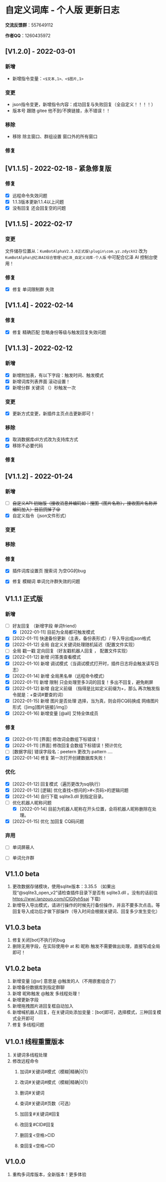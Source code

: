 # 自定义词库 - 个人版 更新日志

**交流反馈群**：557649112

**作者QQ**：1260435972

## [V1.2.0] - 2022-03-01

### 新增
 - 新增指令变量：`<$文本,1>、<$图片,1>`

### 变更

 - json指令变更，新增指令内容：成功回复与失败回复（全自定义！！！！）
 - 版本号 跟随 gitee 他不到/不换链接，永不错误！！
### 移除

 - 移除 除主窗口、群组设置 窗口外的所有窗口
### 修复

## [V1.1.5] - 2022-02-18 - 紧急修复版


### 修复

- [x] 远程命令失效问题
- [x] 1.1.3版本更新1.1.4以上问题
- [x] 没有回复 还会回复空的问题

## [V1.1.5] - 2022-02-17

### 变更

文件储存位置从：`KumBotAlphaV2.3.0正式版\plugin\com.yz.zdyckV2` 改为` KumBotAlpha\@亿泽AI综合管理\@亿泽_自定义词库-个人版` 中可配合亿泽 AI 控制台使用！

### 修复

- [x] 修复 单词限制群 失效

## [V1.1.4] - 2022-02-14

### 修复

- [x] 修复 精确匹配 忽略身份等级与触发回复失效问题

## [V1.1.3] - 2022-02-12

### 新增

- [x] 新增附加表，有以下字段：触发时间、触发模式
- [x] 新增词库列表界面 滚动设置！
- [x] 新增分群 关键词 （）秒触发一次

### 变更

- [x] 更新方式变更，新插件主页点击更新即可！

### 移除

- [x] 取消数据库dll方式改为支持库方式
- [x] 移除不必要代码

### 修复



## [V1.1.2] - 2022-01-24

### 新增

- [ ] ~~自定义API 初始版（接收消息并编码如：搜图（图片名称），接收图片名称并编码加入）目前鸽掉了:stuck_out_tongue_winking_eye:~~
- [x] 自定义指令（json文件形式）

### 变更

### 移除

### 修复

- [x] 插件词库设置页 搜索词 为空GG的bug
- [x] 修复 模糊词 单词允许群失效的问题



## V1.1.1 正式版

### 新增

- [ ] 好友回复 （新增字段 单词friend）
  - [x]  [2022-01-11] 目前为全局都可触发模式
- [x]  [2022-01-11] 快速备份更新（主表，备份表形式）/ 导入导出成json格式
- [x]  [2022-01-12] 全局 自定义关键词处理随机延迟（配置文件实现）
- [ ] 全局 戳一戳 定向回复（好友戳机器人回复 ， 配置文件实现）
- [x] [2022-01-12] 新增 问答类查看模式
- [x] [2022-01-10] 新增 调试模式（当调试模式打开时，插件日志将会触发读写日志）
- [x] [2022-01-14] 新增 全局黑名单（远程命令模式）
- [x] [2022-01-11] 新增 限制 只会处理至多3词的回复！多出不回复，避免刷屏
- [x] [2022-01-12] 新增 自定义前缀 （指得是比如定义前缀为+，那么 再次触发指令就是：+查词#要查的词）
- [x] [2022-01-15] 新增 图片是否处理 选择，当为真，则会将CQ码换成 网络图片形式（[img]图片链接[/img]）
- [x] [2022-01-16] 新增变量 [@all] 艾特全体成员

### 修复

- [x] [2022-01-11] [界面] 修改词会数组下标错误！
- [x] [2022-01-11] [界面] 修改回复会数组下标错误！预计优化
- [ ] [数据字段] 错误字段名：peetern 更改为 pattern ....
- [x] [2022-01-14] 修复 第一次打开创建数据库失败！

### 优化

- [x] [2022-01-12] 回复模式（遍历更改为sql执行）
- [x] [2022-01-12] [逻辑] 优化查找<想问的>#<页码>的逻辑问题
- [x] [2022-01-14] 自行下载 sqlite3.dll 到指定目录。
- [ ] 优化机器人昵称问题
  - [x] [2022-01-14] 目前为机器人昵称在开头位置，会将机器人昵称删除在处理。
- [x] [2022-01-15] 优化 加回复 CQ码问题

### 弃用

- [ ] 单词屏蔽人
- [ ] 单词允许群



## V1.1.0 beta

1. 更改数据存储模块，使用sqlite版本：3.35.5 （如果出现“@sqlite3_open_v2”请检查插件目录下是否有 sqlite3.dll 。没有的话前往 https://wwi.lanzouo.com/iClG9yh5saj 下载)
2. 新增导入导出模式，请进行操作的时候先行备份操作，并且不要多次点击。等回复导入成功后才做下部操作（导入时间会根据关键词、回复多少发生变化）

## V1.0.3 beta

1. 修复关闭[bot]不执行的bug
2. 删除无用字段，在实际使用中 at 和 昵称 触发不需要做出处理，直接写成全局即可！

## V1.0.2 beta

1. 新增变量 [@sr] 意思是 @触发的人（不用嵌套组合了）
2. 新增备份数据库到指定群聊
3. 新增 昵称触发 @触发 多线程处理！
4. 新增更新字段
5. 新增拖拽图片进回复框自动加入
6. 新增喊机器人回复，在关键词处添加变量：[bot]即可，选择模式，三种回复模式全开即可
7. 修复 多线程问题

## V1.0.1 线程重置版本

1. 关键词多线程处理
2. 修改远程命令
   1. 加词#关键词#模式（模糊|精确|0|1）
   2. 改词#关键词#模式（模糊|精确|0|1）
   3. 删词#关键词
   4. 查词#关键词#页数（可选）
   5. 加回复#关键词#回复
   6. 改回复#CID#回复
   7. 删回复<空格>CID

   8. 查回复<空格>CID

## V1.0.0

1. 重构多词库版本，全新版本！更多体验
